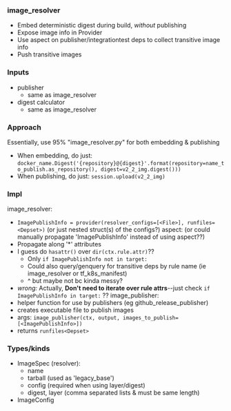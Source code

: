 
### image_resolver
- Embed deterministic digest during build, _without_ publishing
- Expose image info in Provider
- Use aspect on publisher/integrationtest deps to collect transitive image info
- Push transitive images

### Inputs
- publisher
  - same as image_resolver
- digest calculator
  - same as image_resolver

### Approach
Essentially, use 95% "image_resolver.py" for both embedding & publishing
- When embedding, do just: `docker_name.Digest('{repository}@{digest}'.format(repository=name_to_publish.as_repository(), digest=v2_2_img.digest()))`
- When publishing, do just: `session.upload(v2_2_img)`

### Impl
image_resolver:
- `ImagePublishInfo = provider(resolver_configs=[<File>], runfiles=<Depset>)` (or just nested struct(s) of the configs?)
aspect: (or could manually propagate 'ImagePublishInfo' instead of using aspect??)
- Propagate along '*' attributes
- I guess do `hasattr()` over `dir(ctx.rule.attr)`??
  - Only `if ImagePublishInfo not in target:`
  - Could also query/genquery for transitive deps by rule name (ie image_resolver or tf_k8s_manifest)
  - ^ but maybe not bc kinda messy?
- _wrong:_ Actually, **Don't need to iterate over rule attrs**--just check `if ImagePublishInfo in target:` ??
image_publisher:
- helper function for use by publishers (eg github_release_publisher)
- creates executable file to publish images
- args: `image_publisher(ctx, output, images_to_publish=[<ImagePublishInfo>])`
- returns `runfiles<Depset>`

### Types/kinds
- ImageSpec (resolver):
    - name
    - tarball (used as 'legacy_base')
    - config (required when using layer/digest)
    - digest, layer (comma separated lists & must be same length)
- ImageConfig
